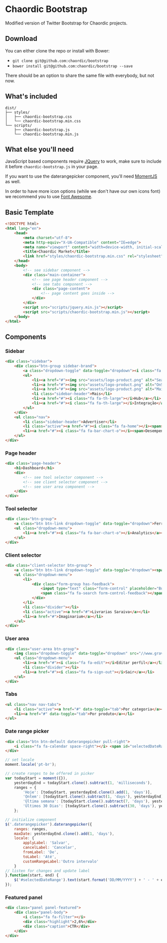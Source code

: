 Chaordic Bootstrap
=========

Modified version of Twitter Bootstrap for Chaordic projects.

Download
--------

You can either clone the repo or install with Bower:

-   `git clone git@github.com:chaordic/bootstrap`
-   `bower install git@github.com:chaordic/bootstrap --save`

There should be an option to share the same file with everybody, but not now.

What's included
---------------

```
dist/
├── styles/
│   ├── chaordic-bootstrap.css
│   └── chaordic-bootstrap.min.css
└── scripts/
    ├── chaordic-bootstrap.js
    └── chaordic-bootstrap.min.js
```

What else you'll need
---------------------

JavaScript based components require [JQuery](http://jquery.com/) to work, make sure to include it before `chaordic-bootstrap.js` in your page.

If you want to use the daterangepicker component, you'll need [MomentJS](http://momentjs.com/) as well.

In order to have more icon options (while we don't have our own icons font) we recommend you to use [Font Awesome](http://fontawesome.io/).

Basic Template
--------------

```html
<!DOCTYPE html>
<html lang="en">
    <head>
        <meta charset="utf-8">
        <meta http-equiv="X-UA-Compatible" content="IE=edge">
        <meta name="viewport" content="width=device-width, initial-scale=1">
        <title>Chaordic Market</title>
        <link href="styles/chaordic-bootstrap.min.css" rel="stylesheet">
    </head>
    <body>
        <!-- see sidebar component -->
        <div class="main-container">
            <!-- see page header component -->
            <!-- see tabs component -->
            <div class="page-content">
                <!-- page content goes inside -->
            </div>
        </div>
        <script src="scripts/jquery.min.js"></script>
        <script src="scripts/chaordic-bootstrap.min.js"></script>
    </body>
</html>
```

Components
----------

### Sidebar

```html
<div class="sidebar">
    <div class="btn-group sidebar-brand">
        <a class="dropdown-toggle" data-toggle="dropdown"><i class="fa fa-angle-down"></i></a>
        <ul>
            <li><a href="#"><img src="assets/logo-product.png" alt="Search"></a></li>
            <li><a href="#"><img src="assets/logo-product.png" alt="OnSite"></a></li>
            <li><a href="#"><img src="assets/logo-product.png" alt="Mail"></a></li>
            <li class="sidebar-header">Mais</li>
            <li><a href="#"><i class="fa fa-th-large"></i>Hub</a></li>
            <li><a href="#"><i class="fa fa-th-large"></i>Integração</a></li>
        </ul>
    </div>
    <ul class="nav">
        <li class="sidebar-header">Advertiser</li>
        <li class="active"><a href="#"><i class="fa fa-home"></i><span>Dashboard</span></a></li>
        <li><a href="#"><i class="fa fa-bar-chart-o"></i><span>Desempenho</span></a></li>
    </ul>
</div>
```

### Page header

```html
<div class="page-header">
    <h1>Dashboard</h1>
    <div>
        <!-- see tool selector component -->
        <!-- see client selector component -->
        <!-- see user area component -->
    </div>
</div>
```

### Tool selector
```html
<div class="btn-group">
    <a class="btn btn-link dropdown-toggle" data-toggle="dropdown">Ferramentas <i class="fa fa-angle-down"></i></a>
    <ul class="dropdown-menu">
        <li><a href="#"><i class="fa fa-bar-chart-o"></i>Analytics</a></li>
    </ul>
</div>
```

### Client selector

```html
<div class="client-selector btn-group">
    <a class="btn btn-link dropdown-toggle" data-toggle="dropdown"><span id="selectedClientName">Livrarias Saraiva</span> <i class="fa fa-angle-down"></i></a>
    <ul class="dropdown-menu">
        <li>
            <div class="form-group has-feedback">
                <input type="text" class="form-control" placeholder="Busca">
                <span class="fa fa-search form-control-feedback"></span>
            </div>
        </li>
        <li class="divider"></li>
        <li class="active"><a href="#">Livrarias Saraiva</a></li>
        <li><a href="#">Imaginarium</a></li>
    </ul>
</div>
```

### User area

```html
<div class="user-area btn-group">
    <img class="dropdown-toggle" data-toggle="dropdown" src="//www.gravatar.com/avatar/c7790195a496a869aad0103fe338658f?s=32" alt="Guilherme Pacheco">
    <ul class="dropdown-menu">
        <li><a href="#"><i class="fa fa-edit"></i>Editar perfil</a></li>
        <li class="divider"></li>
        <li><a href="#"><i class="fa fa-sign-out"></i>Sair</a></li>
    </ul>
</div>
```

### Tabs

```html
<ul class="nav nav-tabs">
    <li class="active"><a href="#" data-toggle="tab">Por categoria</a></li>
    <li><a href="#" data-toggle="tab">Por produto</a></li>
</ul>
```

### Date range picker

```html
<div class="btn btn-default daterangepicker pull-right">
    <i class="fa fa-calendar space-right"></i> <span id="selectedDateRange">18/03/2013 - 08/07/2015</span> <span class="fa fa-angle-down"></span>
</div>
```

```javascript
// set locale
moment.locale('pt-br');

// create ranges to be offered in picker
var todayStart = moment({}),
    yesterdayEnd = todayStart.clone().subtract(1, 'milliseconds'),
    ranges = {
        'Hoje': [todayStart, yesterdayEnd.clone().add(1, 'days')],
        'Ontem': [todayStart.clone().subtract(1, 'days'), yesterdayEnd],
        'Última semana': [todayStart.clone().subtract(7, 'days'), yesterdayEnd],
        'Últimos 30 Dias': [todayStart.clone().subtract(30, 'days'), yesterdayEnd]
    };

// initialize component
$('.daterangepicker').daterangepicker({
    ranges: ranges,
    maxDate: yesterdayEnd.clone().add(1, 'days'),
    locale: {
        applyLabel: 'Salvar',
        cancelLabel: 'Cancelar',
        fromLabel: 'De',
        toLabel: 'Até',
        customRangeLabel:'Outro intervalo'
    }
// listen for changes and update label
},function(start, end) {
    $('#selectedDateRange').text(start.format('DD/MM/YYYY') + ' - ' + end.format('DD/MM/YYYY'))
});
```

### Featured panel

```html
<div class="panel panel-featured">
    <div class="panel-body">
        <i class="fa fa-filter"></i>
        <div class="highlight">2,6%</div>
        <div class="caption">CTR</div>
    </div>
</div>
```

